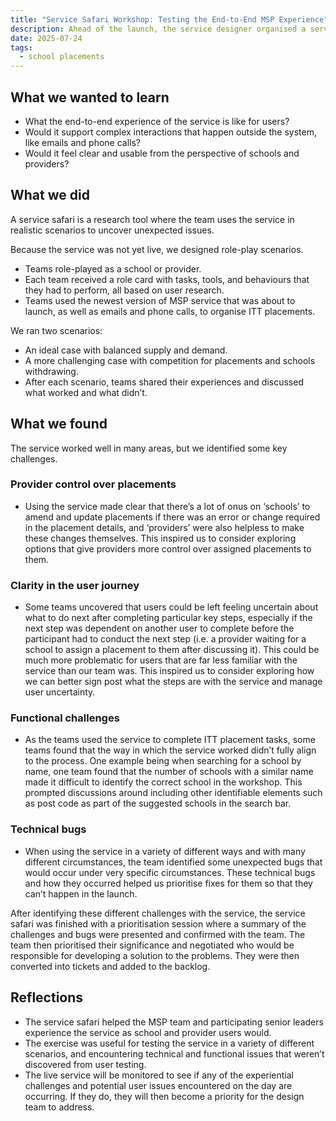 ```yaml
---
title: "Service Safari Workshop: Testing the End-to-End MSP Experience"
description: Ahead of the launch, the service designer organised a service safari workshop to help the team experience the service as their users would, and to identify potential gaps or problems.
date: 2025-07-24
tags:
  - school placements
---
```


## What we wanted to learn
- What the end-to-end experience of the service is like for users?
- Would it support complex interactions that happen outside the system, like emails and phone calls?
- Would it feel clear and usable from the perspective of schools and providers?

## What we did
A service safari is a research tool where the team uses the service in realistic scenarios to uncover unexpected issues.

Because the service was not yet live, we designed role-play scenarios.
- Teams role-played as a school or provider.
- Each team received a role card with tasks, tools, and behaviours that they had to perform, all based on user research.
- Teams used the newest version of MSP service that was about to launch, as well as emails and phone calls, to organise ITT placements.

We ran two scenarios:

- An ideal case with balanced supply and demand.
- A more challenging case with competition for placements and schools withdrawing.
- After each scenario, teams shared their experiences and discussed what worked and what didn’t.

## What we found
The service worked well in many areas, but we identified some key challenges.

### Provider control over placements
- Using the service made clear that there’s a lot of onus on ‘schools’ to amend and update placements if there was an error or change required in the placement details, and ‘providers’ were also helpless to make these changes themselves. This inspired us to consider exploring options that give providers more control over assigned placements to them.

### Clarity in the user journey
- Some teams uncovered that users could be left feeling uncertain about what to do next after completing particular key steps, especially if the next step was dependent on another user to complete before the participant had to conduct the next step (i.e. a provider waiting for a school to assign a placement to them after discussing it). This could be much more problematic for users that are far less familiar with the service than our team was. This inspired us to consider exploring how we can better sign post what the steps are with the service and manage user uncertainty.

### Functional challenges
- As the teams used the service to complete ITT placement tasks, some teams found that the way in which the service worked didn’t fully align to the process. One example being when searching for a school by name, one team found that the number of schools with a similar name made it difficult to identify the correct school in the workshop. This prompted discussions around including other identifiable elements such as post code as part of the suggested schools in the search bar.

### Technical bugs
- When using the service in a variety of different ways and with many different circumstances, the team identified some unexpected bugs that would occur under very specific circumstances. These technical bugs and how they occurred helped us prioritise fixes for them so that they can’t happen in the launch.

After identifying these different challenges with the service, the service safari was finished with a prioritisation session where a summary of the challenges and bugs were presented and confirmed with the team. The team then prioritised their significance and negotiated who would be responsible for developing a solution to the problems. They were then converted into tickets and added to the backlog.

## Reflections
- The service safari helped the MSP team and participating senior leaders experience the service as school and provider users would.
- The exercise was useful for testing the service in a variety of different scenarios, and encountering technical and functional issues that weren’t discovered from user testing.
- The live service will be monitored to see if any of the experiential challenges and potential user issues encountered on the day are occurring. If they do, they will then become a priority for the design team to address.
